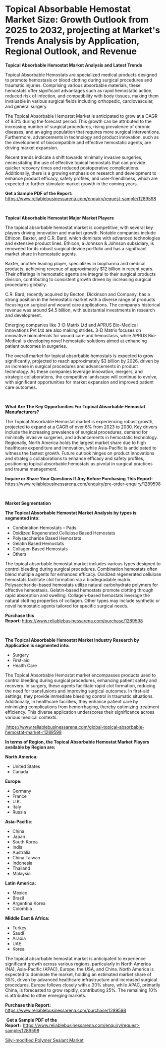 <p><h1>Topical Absorbable Hemostat Market Size: Growth Outlook from 2025 to 2032, projecting at Market's Trends Analysis by Application, Regional Outlook, and Revenue</h1></p><p><strong>Topical Absorbable Hemostat Market Analysis and Latest Trends</strong></p>
<p><p>Topical Absorbable Hemostats are specialized medical products designed to promote hemostasis or blood clotting during surgical procedures and traumatic injuries. Comprising various absorbable materials, these hemostats offer significant advantages such as rapid hemostatic action, reduced risk of infection, and compatibility with body tissues, making them invaluable in various surgical fields including orthopedic, cardiovascular, and general surgery.</p><p>The Topical Absorbable Hemostat Market is anticipated to grow at a CAGR of 8.3% during the forecast period. This growth can be attributed to the increasing number of surgical procedures, rising prevalence of chronic diseases, and an aging population that requires more surgical interventions. Furthermore, advancements in technology and product innovation, such as the development of biocompatible and effective hemostatic agents, are driving market expansion.</p><p>Recent trends indicate a shift towards minimally invasive surgeries, necessitating the use of effective topical hemostats that can provide quicker recovery times and reduced postoperative complications. Additionally, there is a growing emphasis on research and development to enhance product efficacy, safety profiles, and user-friendliness, which are expected to further stimulate market growth in the coming years.</p></p>
<p><strong>Get a Sample PDF of the Report:&nbsp;</strong> <a href="https://www.reliablebusinessarena.com/enquiry/request-sample/1289598?utm_campaign=3270&utm_medium=2&utm_source=Github&utm_content=ia&utm_term=29032025&utm_id=topical-absorbable-hemostat">https://www.reliablebusinessarena.com/enquiry/request-sample/1289598</a></p>
<p>&nbsp;</p>
<p><strong>Topical Absorbable Hemostat Major Market Players</strong></p>
<p><p>The topical absorbable hemostat market is competitive, with several key players driving innovation and market growth. Notable companies include Ethicon, Baxter, and C.R. Bard, which dominate with advanced technologies and extensive product lines. Ethicon, a Johnson & Johnson subsidiary, is renowned for its robust surgical device portfolio and has a significant market share in hemostatic agents.</p><p>Baxter, another leading player, specializes in biopharma and medical products, achieving revenue of approximately $12 billion in recent years. Their offerings in hemostatic agents are integral to their surgical products division, contributing to consistent growth driven by increasing surgical procedures globally.</p><p>C.R. Bard, recently acquired by Becton, Dickinson and Company, has a strong position in the hemostatic market with a diverse range of products focusing on surgical and wound care applications. The company’s historical revenue was around $4.5 billion, with substantial investments in research and development.</p><p>Emerging companies like 3-D Matrix Ltd and APRUS Bio-Medical Innovations Pvt Ltd are also making strides. 3-D Matrix focuses on innovative biomaterials for wound care and hemostasis, while APRUS Bio-Medical is developing novel hemostatic solutions aimed at enhancing patient outcomes in surgeries.</p><p>The overall market for topical absorbable hemostats is expected to grow significantly, projected to reach approximately $3 billion by 2026, driven by an increase in surgical procedures and advancements in product technology. As these companies leverage innovation, mergers, and strategic collaborations, the competitive landscape will continue to evolve, with significant opportunities for market expansion and improved patient care outcomes.</p></p>
<p>&nbsp;</p>
<p><strong>What Are The Key Opportunities For Topical Absorbable Hemostat Manufacturers?</strong></p>
<p><p>The Topical Absorbable Hemostat market is experiencing robust growth, projected to expand at a CAGR of over 6% from 2023 to 2030. Key drivers include the increasing prevalence of surgical procedures, demand for minimally invasive surgeries, and advancements in hemostatic technology. Regionally, North America holds the largest market share due to high healthcare expenditure and innovation, while Asia-Pacific is anticipated to witness the fastest growth. Future outlook hinges on product innovations and strategic collaborations to enhance efficacy and safety profiles, positioning topical absorbable hemostats as pivotal in surgical practices and trauma management.</p></p>
<p><strong>Inquire or Share Your Questions If Any Before Purchasing This Report:</strong> <a href="https://www.reliablebusinessarena.com/enquiry/pre-order-enquiry/1289598?utm_campaign=3270&utm_medium=2&utm_source=Github&utm_content=ia&utm_term=29032025&utm_id=topical-absorbable-hemostat">https://www.reliablebusinessarena.com/enquiry/pre-order-enquiry/1289598</a></p>
<p>&nbsp;</p>
<p><strong>Market Segmentation</strong></p>
<p><strong>The Topical Absorbable Hemostat Market Analysis by types is segmented into:</strong></p>
<p><ul><li>Combination Hemostats – Pads</li><li>Oxidized Regenerated Cellulose Based Hemostats</li><li>Polysaccharide Based Hemostats</li><li>Gelatin Based Hemostats</li><li>Collagen Based Hemostats</li><li>Others</li></ul></p>
<p><p>The topical absorbable hemostat market includes various types designed to control bleeding during surgical procedures. Combination hemostats often blend multiple agents for enhanced efficacy. Oxidized regenerated cellulose hemostats facilitate clot formation via a biodegradable matrix. Polysaccharide-based hemostats utilize natural carbohydrate polymers for effective hemostasis. Gelatin-based hemostats promote clotting through rapid absorption and swelling. Collagen-based hemostats leverage the natural clotting properties of collagen. Other types may include synthetic or novel hemostatic agents tailored for specific surgical needs.</p></p>
<p><strong>Purchase this Report:&nbsp;</strong><a href="https://www.reliablebusinessarena.com/purchase/1289598?utm_campaign=3270&utm_medium=2&utm_source=Github&utm_content=ia&utm_term=29032025&utm_id=topical-absorbable-hemostat">https://www.reliablebusinessarena.com/purchase/1289598</a></p>
<p>&nbsp;</p>
<p><strong>The Topical Absorbable Hemostat Market Industry Research by Application is segmented into:</strong></p>
<p><ul><li>Surgery</li><li>First-aid</li><li>Health Care</li></ul></p>
<p><p>The Topical Absorbable Hemostat market encompasses products used to control bleeding during surgical procedures, enhancing patient safety and recovery. In surgery, these agents facilitate rapid clot formation, reducing the need for transfusions and improving surgical outcomes. In first-aid settings, they provide immediate bleeding control in traumatic situations. Additionally, in healthcare facilities, they enhance patient care by minimizing complications from hemorrhaging, thereby optimizing treatment efficiency. This diverse application underscores their significance across various medical contexts.</p></p>
<p><a href="https://www.reliablebusinessarena.com/global-topical-absorbable-hemostat-market-r1289598?utm_campaign=3270&utm_medium=2&utm_source=Github&utm_content=ia&utm_term=29032025&utm_id=topical-absorbable-hemostat">&nbsp;https://www.reliablebusinessarena.com/global-topical-absorbable-hemostat-market-r1289598</a></p>
<p><strong>In terms of Region, the Topical Absorbable Hemostat Market Players available by Region are:</strong></p>
<p>
    <p> <strong> North America: </strong>
        <ul>
            <li>United States</li>
            <li>Canada</li>
        </ul>
        </p> 
    <p> <strong> Europe: </strong>
        <ul>
            <li>Germany</li>
            <li>France</li>
            <li>U.K.</li>
            <li>Italy</li>
            <li>Russia</li>
        </ul>
        </p> 
    <p> <strong> Asia-Pacific: </strong>
        <ul>
            <li>China</li>
            <li>Japan</li>
            <li>South Korea</li>
            <li>India</li>
            <li>Australia</li>
            <li>China Taiwan</li>
            <li>Indonesia</li>
            <li>Thailand</li>
            <li>Malaysia</li>
        </ul>
        </p> 
    <p> <strong> Latin America: </strong>
        <ul>
            <li>Mexico</li>
            <li>Brazil</li>
            <li>Argentina Korea</li>
            <li>Colombia</li>
        </ul>
        </p> 
    <p> <strong> Middle East & Africa: </strong>
        <ul>
            <li>Turkey</li>
            <li>Saudi</li>
            <li>Arabia</li>
            <li>UAE</li>
            <li>Korea</li>
        </ul>
    </p>
    </p>
<p><p>The topical absorbable hemostat market is anticipated to experience significant growth across various regions, particularly in North America (NA), Asia-Pacific (APAC), Europe, the USA, and China. North America is expected to dominate the market, holding an estimated market share of 35%, driven by advanced healthcare infrastructure and increased surgical procedures. Europe follows closely with a 30% share, while APAC, primarily China, is forecasted to grow rapidly, contributing 25%. The remaining 10% is attributed to other emerging markets.</p></p>
<p><strong>Purchase this Report: </strong><a href="https://www.reliablebusinessarena.com/purchase/1289598?utm_campaign=3270&utm_medium=2&utm_source=Github&utm_content=ia&utm_term=29032025&utm_id=topical-absorbable-hemostat">https://www.reliablebusinessarena.com/purchase/1289598</a></p>
<p>&nbsp;<strong>Get a Sample PDF of the Report:&nbsp;&nbsp;</strong><a href="https://www.reliablebusinessarena.com/enquiry/request-sample/1289598?utm_campaign=3270&utm_medium=2&utm_source=Github&utm_content=ia&utm_term=29032025&utm_id=topical-absorbable-hemostat">https://www.reliablebusinessarena.com/enquiry/request-sample/1289598</a></p>
<p><strong></strong></p>
<p><p><a href="https://github.com/daemluari/Market-Research-Report-List-1/blob/main/silyl-modified-polymer-sealant-market.md?utm_campaign=3270&utm_medium=2&utm_source=Github&utm_content=ia&utm_term=29032025&utm_id=topical-absorbable-hemostat">Silyl-modified Polymer Sealant Market</a></p></p>